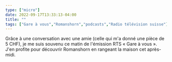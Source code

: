```yaml
---
type: ["micro"]
date: 2022-09-17T13:33:13-04:00
title: ""
tags: ["Gare à vous","Romanshorn","podcasts","Radio télévision suisse"]
---
```

Grâce à une conversation avec une amie (celle qui m'a donné une pièce de 5 CHF), je me suis souvenu ce matin de l'émission RTS « Gare à vous ». J'en profite pour découvrir Romanshorn en rangeant la maison cet après-midi.

